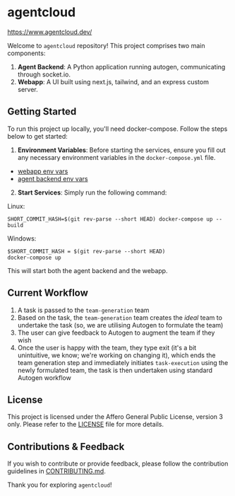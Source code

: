 # agentcloud

https://www.agentcloud.dev/

Welcome to `agentcloud` repository! This project comprises two main components: 

1. **Agent Backend**: A Python application running autogen, communicating through socket.io.
2. **Webapp**: A UI built using next.js, tailwind, and an express custom server.

## Getting Started

To run this project up locally, you'll need docker-compose. Follow the steps below to get started:

1. **Environment Variables**: Before starting the services, ensure you fill out any necessary environment variables in the `docker-compose.yml` file.
  - [webapp env vars](webapp/README.md)
  - [agent backend env vars](agent-backend/README.md)
2. **Start Services**: Simply run the following command:

Linux:
```
SHORT_COMMIT_HASH=$(git rev-parse --short HEAD) docker-compose up --build
```

Windows:
```
$SHORT_COMMIT_HASH = $(git rev-parse --short HEAD)
docker-compose up
```

This will start both the agent backend and the webapp.

## Current Workflow

1. A task is passed to the `team-generation` team
2. Based on the task, the `team-generation` team creates the *ideal* team to undertake the task (so, we are utilising Autogen to formulate the team)
3. The user can give feedback to Autogen to augment the team if they wish
4. Once the user is happy with the team, they type exit  (it's a bit unintuitive, we know; we're working on changing it), which ends the team generation step and immediately initiates `task-execution`
  using the newly formulated team, the task is then undertaken using standard Autogen workflow

## License

This project is licensed under the Affero General Public License, version 3 only. Please refer to the [LICENSE](LICENSE) file for more details.

## Contributions & Feedback

If you wish to contribute or provide feedback, please follow the contribution guidelines in [CONTRIBUTING.md](CONTRIBUTING.md).

Thank you for exploring `agentcloud`!
